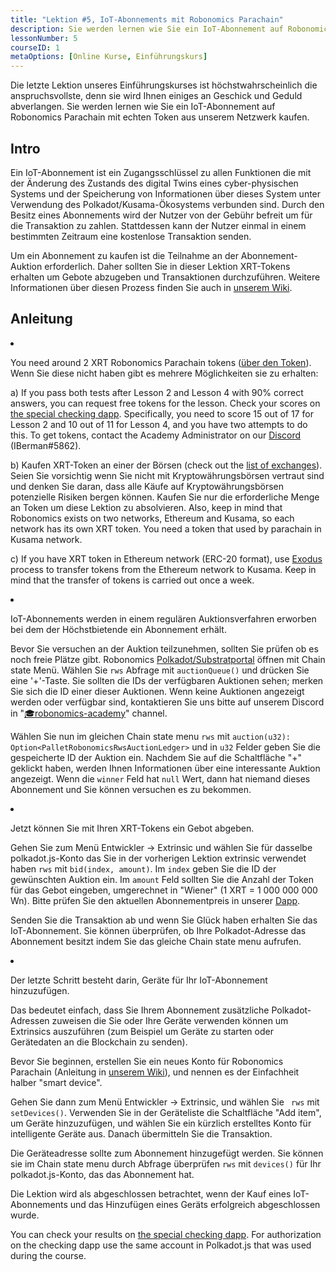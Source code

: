 ```yaml
---
title: "Lektion #5, IoT-Abonnements mit Robonomics Parachain"
description: Sie werden lernen wie Sie ein IoT-Abonnement auf Robonomics Parachain mit echten Token aus unserem Netzwerk kaufen.
lessonNumber: 5
courseID: 1
metaOptions: [Online Kurse, Einführungskurs]
---
```


<section class="container__narrow">

Die letzte Lektion unseres Einführungskurses ist höchstwahrscheinlich die anspruchsvollste, denn sie wird Ihnen einiges an Geschick und Geduld abverlangen. Sie werden lernen wie Sie ein IoT-Abonnement auf Robonomics Parachain mit echten Token aus unserem Netzwerk kaufen.

</section>

<section class="container__reg">

## Intro

Ein IoT-Abonnement ist ein Zugangsschlüssel zu allen Funktionen die mit der Änderung des Zustands des digital Twins eines cyber-physischen Systems und der Speicherung von Informationen über dieses System unter Verwendung des Polkadot/Kusama-Ökosystems verbunden sind. Durch den Besitz eines Abonnements wird der Nutzer von der Gebühr befreit um für die Transaktion zu zahlen. Stattdessen kann der Nutzer einmal in einem bestimmten Zeitraum eine kostenlose Transaktion senden.

Um ein Abonnement zu kaufen ist die Teilnahme an der Abonnement-Auktion erforderlich. Daher sollten Sie in dieser Lektion XRT-Tokens erhalten um Gebote abzugeben und Transaktionen durchzuführen. Weitere Informationen über diesen Prozess finden Sie auch in [unserem Wiki](https://wiki.robonomics.network/docs/get-subscription).

</section>

<section class="container__reg">

## Anleitung

<List type="numbers">

<li>

You need around 2 XRT Robonomics Parachain tokens ([über den Token](https://robonomics.network/xrt/)). Wenn Sie diese nicht haben gibt es mehrere Möglichkeiten sie zu erhalten:

a) If you pass both tests after Lesson 2 and Lesson 4 with 90% correct answers, you can request free tokens for the lesson. Check your scores on [the special checking dapp](https://lk.robonomics.academy/). Specifically, you need to score 15 out of 17 for Lesson 2 and 10 out of 11 for Lesson 4, and you have two attempts to do this. To get tokens, contact the Academy Administrator on our [Discord](https://discord.gg/xqDgG3EGm9) (IBerman#5862).

b) Kaufen XRT-Token an einer der Börsen (check out the [list of exchanges](https://www.coingecko.com/en/coins/robonomics-network#markets/)). Seien Sie vorsichtig wenn Sie nicht mit Kryptowährungsbörsen vertraut sind und denken Sie daran, dass alle Käufe auf Kryptowährungsbörsen potenzielle Risiken bergen können. Kaufen Sie nur die erforderliche Menge an Token um diese Lektion zu absolvieren. Also, keep in mind that Robonomics exists on two networks, Ethereum and Kusama, so each network has its own XRT token. You need a token that used by parachain in Kusama network.

c) If you have XRT token in Ethereum network (ERC-20 format), use [Exodus](https://old.dapp.robonomics.network/#/exodus) process to transfer tokens from the Ethereum network to Kusama. Keep in mind that the transfer of tokens is carried out once a week.

</li>

<li>

IoT-Abonnements werden in einem regulären Auktionsverfahren erworben bei dem der Höchstbietende ein Abonnement erhält.

Bevor Sie versuchen an der Auktion teilzunehmen, sollten Sie prüfen ob es noch freie Plätze gibt. Robonomics [Polkadot/Substratportal](https://polkadot.js.org/apps/?rpc=wss%3A%2F%2Fkusama.rpc.robonomics.network%2F#/chainstate) öffnen mit Chain state Menü. Wählen Sie <code>rws</code> Abfrage mit <code>auctionQueue()</code> und drücken Sie eine '+'-Taste. Sie sollten die IDs der verfügbaren Auktionen sehen; merken Sie sich die ID einer dieser Auktionen. Wenn keine Auktionen angezeigt werden oder verfügbar sind, kontaktieren Sie uns bitte auf unserem Discord in "[🎓robonomics-academy](https://discord.com/channels/803947358492557312/803947358492557315)" channel.

Wählen Sie nun im gleichen Chain state menu <code>rws</code> mit <code>auction(u32): Option&lt;PalletRobonomicsRwsAuctionLedger&gt;</code> und in <code>u32</code> Felder geben Sie die gespeicherte ID der Auktion ein. Nachdem Sie auf die Schaltfläche "+" geklickt haben, werden Ihnen Informationen über eine interessante Auktion angezeigt. Wenn die <code>winner</code> Feld hat <code>null</code> Wert, dann hat niemand dieses Abonnement und Sie können versuchen es zu bekommen.

</li>

<li>

Jetzt können Sie mit Ihren XRT-Tokens ein Gebot abgeben. 

Gehen Sie zum Menü Entwickler -> Extrinsic und wählen Sie für dasselbe polkadot.js-Konto das Sie in der vorherigen Lektion extrinsic verwendet haben <code>rws</code> mit <code>bid(index, amount)</code>. Im <code>index</code> geben Sie die ID der gewünschten Auktion ein. Im <code>amount</code> Feld sollten Sie die Anzahl der Token für das Gebot eingeben, umgerechnet in "Wiener" (1 XRT = 1 000 000 000 Wn). Bitte prüfen Sie den aktuellen Abonnementpreis in unserer [Dapp](https://dapp.robonomics.network/#/subscription). 

Senden Sie die Transaktion ab und wenn Sie Glück haben erhalten Sie das IoT-Abonnement. Sie können überprüfen, ob Ihre Polkadot-Adresse das Abonnement besitzt indem Sie das gleiche Chain state menu aufrufen.

</li>

<li>

Der letzte Schritt besteht darin, Geräte für Ihr IoT-Abonnement hinzuzufügen. 

Das bedeutet einfach, dass Sie Ihrem Abonnement zusätzliche Polkadot-Adressen zuweisen die Sie oder Ihre Geräte verwenden können um Extrinsics auszuführen (zum Beispiel um Geräte zu starten oder Gerätedaten an die Blockchain zu senden). 


Bevor Sie beginnen, erstellen Sie ein neues Konto für Robonomics Parachain (Anleitung in [unserem Wiki](https://wiki.robonomics.network/docs/create-account-in-dapp/)), und nennen es der Einfachheit halber "smart device".

Gehen Sie dann zum Menü Entwickler -> Extrinsic, und wählen Sie <code> rws</code> mit <code>setDevices()</code>. Verwenden Sie in der Geräteliste die Schaltfläche "Add item", um Geräte hinzuzufügen, und wählen Sie ein kürzlich erstelltes Konto für intelligente Geräte aus. Danach übermitteln Sie die Transaktion.

Die Geräteadresse sollte zum Abonnement hinzugefügt werden. Sie können sie im Chain state menu durch Abfrage überprüfen <code>rws</code> mit <code>devices()</code> für Ihr polkadot.js-Konto, das das Abonnement hat.

</li>

</List>
</section>

<Result>

Die Lektion wird als abgeschlossen betrachtet, wenn der Kauf eines IoT-Abonnements und das Hinzufügen eines Geräts erfolgreich abgeschlossen wurde.

You can check your results on [the special checking dapp](https://lk.robonomics.academy/). For authorization on the checking dapp use the same account in Polkadot.js that was used during the course.

</Result>